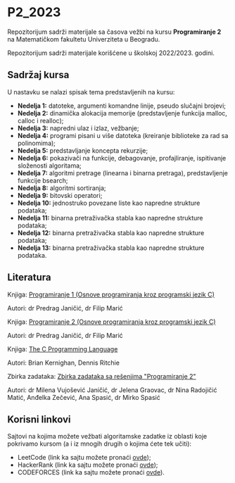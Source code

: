 # P2_2023
Repozitorijum sadrži materijale sa časova vežbi na kursu **Programiranje 2** na Matematičkom fakultetu Univerziteta u Beogradu.

Repozitorijum sadrži materijale korišćene u školskoj 2022/2023. godini.

## Sadržaj kursa
U nastavku se nalazi spisak tema predstavljenih na kursu:
- **Nedelja 1:** datoteke, argumenti komandne linije, pseudo slučajni brojevi;
- **Nedelja 2:** dinamička alokacija memorije (predstavljenje funkcija malloc, calloc i realloc);
- **Nedelja 3:** napredni ulaz i izlaz, vežbanje;
- **Nedelja 4:** programi pisani u više datoteka (kreiranje biblioteke za rad sa polinomima);
- **Nedelja 5:** predstavljanje koncepta rekurzije;
- **Nedelja 6:** pokazivači na funkcije, debagovanje, profajliranje, ispitivanje složenosti algoritama;
- **Nedelja 7:** algoritmi pretrage (linearna i binarna pretraga), predstavljenje funkcije bsearch; 
- **Nedelja 8:** algoritmi sortiranja;
- **Nedelja 9:** bitovski operatori;
- **Nedelja 10:** jednostruko povezane liste kao napredne strukture podataka;
- **Nedelja 11:** binarna pretraživačka stabla kao napredne strukture podataka;
- **Nedelja 12:** binarna pretraživačka stabla kao napredne strukture podataka;
- **Nedelja 13:** binarna pretraživačka stabla kao napredne strukture podataka.

## Literatura

Knjiga: [Programiranje 1 (Osnove programiranja kroz programski jezik C)](http://poincare.matf.bg.ac.rs/~janicic//books/p1-b5.pdf)

Autori: dr Predrag Janičić, dr Filip Marić

 
Knjiga: [Programiranje 2 (Osnove programiranja kroz programski jezik C)](http://poincare.matf.bg.ac.rs/~janicic//books/p2-b5.pdf)

Autori: dr Predrag Janičić, dr Filip Marić

 
Knjiga: [The C Programming Language](https://www.amazon.com/The-Programming-Language-Brian-Kernighan/dp/0131103628)

Autori: Brian Kernighan, Dennis Ritchie


Zbirka zadataka: [Zbirka zadataka sa rešenjima "Programiranje 2"](http://www.programiranje2.matf.bg.ac.rs/zbirka/p2_zbirka.pdf)

Autori: dr Milena Vujošević Janičić, dr Jelena Graovac, dr Nina Radojičić Matić, Anđelka Zečević, Ana Spasić, dr Mirko Spasić

## Korisni linkovi

Sajtovi na kojima možete vežbati algoritamske zadatke iz oblasti koje pokrivamo kursom (a i iz mnogih drugih o kojima ćete tek učiti):

- LeetCode (link ka sajtu možete pronaći [ovde](https://leetcode.com/));
- HackerRank (link ka sajtu možete pronaći [ovde](https://www.hackerrank.com/));
- CODEFORCES (link ka sajtu možete pronaći [ovde](https://codeforces.com/)).
